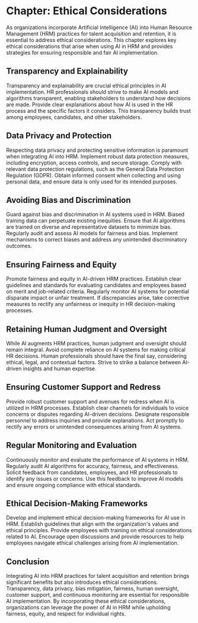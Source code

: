 Chapter: Ethical Considerations
===============================

As organizations incorporate Artificial Intelligence (AI) into Human Resource Management (HRM) practices for talent acquisition and retention, it is essential to address ethical considerations. This chapter explores key ethical considerations that arise when using AI in HRM and provides strategies for ensuring responsible and fair AI implementation.

Transparency and Explainability
-------------------------------

Transparency and explainability are crucial ethical principles in AI implementation. HR professionals should strive to make AI models and algorithms transparent, enabling stakeholders to understand how decisions are made. Provide clear explanations about how AI is used in the HR process and the specific factors it considers. This transparency builds trust among employees, candidates, and other stakeholders.

Data Privacy and Protection
---------------------------

Respecting data privacy and protecting sensitive information is paramount when integrating AI into HRM. Implement robust data protection measures, including encryption, access controls, and secure storage. Comply with relevant data protection regulations, such as the General Data Protection Regulation (GDPR). Obtain informed consent when collecting and using personal data, and ensure data is only used for its intended purposes.

Avoiding Bias and Discrimination
--------------------------------

Guard against bias and discrimination in AI systems used in HRM. Biased training data can perpetuate existing inequities. Ensure that AI algorithms are trained on diverse and representative datasets to minimize bias. Regularly audit and assess AI models for fairness and bias. Implement mechanisms to correct biases and address any unintended discriminatory outcomes.

Ensuring Fairness and Equity
----------------------------

Promote fairness and equity in AI-driven HRM practices. Establish clear guidelines and standards for evaluating candidates and employees based on merit and job-related criteria. Regularly monitor AI systems for potential disparate impact or unfair treatment. If discrepancies arise, take corrective measures to rectify any unfairness or inequity in HR decision-making processes.

Retaining Human Judgment and Oversight
--------------------------------------

While AI augments HRM practices, human judgment and oversight should remain integral. Avoid complete reliance on AI systems for making critical HR decisions. Human professionals should have the final say, considering ethical, legal, and contextual factors. Strive to strike a balance between AI-driven insights and human expertise.

Ensuring Customer Support and Redress
-------------------------------------

Provide robust customer support and avenues for redress when AI is utilized in HRM processes. Establish clear channels for individuals to voice concerns or disputes regarding AI-driven decisions. Designate responsible personnel to address inquiries and provide explanations. Act promptly to rectify any errors or unintended consequences arising from AI systems.

Regular Monitoring and Evaluation
---------------------------------

Continuously monitor and evaluate the performance of AI systems in HRM. Regularly audit AI algorithms for accuracy, fairness, and effectiveness. Solicit feedback from candidates, employees, and HR professionals to identify any issues or concerns. Use this feedback to improve AI models and ensure ongoing compliance with ethical standards.

Ethical Decision-Making Frameworks
----------------------------------

Develop and implement ethical decision-making frameworks for AI use in HRM. Establish guidelines that align with the organization's values and ethical principles. Provide employees with training on ethical considerations related to AI. Encourage open discussions and provide resources to help employees navigate ethical challenges arising from AI implementation.

Conclusion
----------

Integrating AI into HRM practices for talent acquisition and retention brings significant benefits but also introduces ethical considerations. Transparency, data privacy, bias mitigation, fairness, human oversight, customer support, and continuous monitoring are essential for responsible AI implementation. By incorporating these ethical considerations, organizations can leverage the power of AI in HRM while upholding fairness, equity, and respect for individual rights.
